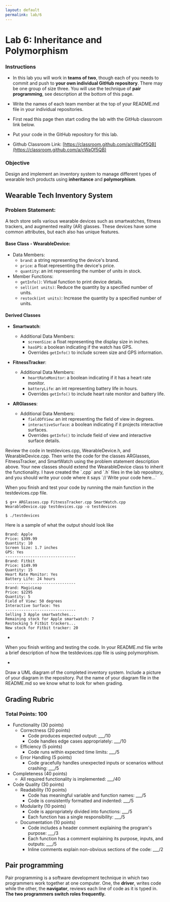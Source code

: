 ```yaml
---
layout: default
permalink: lab/6
---
```


# Lab 6: Inheritance and Polymorphism

### Instructions
* In this lab you will work in **teams of two**, though each of you needs to commit and push to **your own individual GitHub repository**. There may be one group of size three. You will use the technique of **pair programming**, see description at the bottom of this page.

* Write the names of each team member at the top of your README.md file in your individual repositories. 

* First read this page then start coding the lab with the GitHub classroom link below.

* Put your code in the GitHub repository for this lab.

* Github Classroom Link: [https://classroom.github.com/a/cWaOf5QB](https://classroom.github.com/a/cWaOf5QB)


### Objective
Design and implement an inventory system to manage different types of wearable tech products using __inheritance__ and __polymorphism__.

## Wearable Tech Inventory System

### Problem Statement:
A tech store sells various wearable devices such as smartwatches, fitness trackers, and augmented reality (AR) glasses. These devices have some common attributes, but each also has unique features.

#### Base Class - __WearableDevice__:

- Data Members:
   - `brand`: a string representing the device's brand.
   - `price`: a float representing the device's price.
   - `quantity`: an int representing the number of units in stock.
- Member Functions:
   - `getInfo()`: Virtual function to print device details.
   - `sell(int units)`: Reduce the quantity by a specified number of units.
   - `restock(int units)`: Increase the quantity by a specified number of units.


#### Derived Classes

- __Smartwatch__:
   - Additional Data Members:
      - `screenSize`: a float representing the display size in inches.
      - `hasGPS`: a boolean indicating if the watch has GPS.
      - Overrides `getInfo()` to include screen size and GPS information.

- __FitnessTracker__:
   - Additional Data Members:
      - `heartRateMonitor`: a boolean indicating if it has a heart rate monitor.
      - `batteryLife`: an int representing battery life in hours.
      - Overrides `getInfo()` to include heart rate monitor and battery life.

- __ARGlasses__:
   - Additional Data Members:
      - `fieldOfView`: an int representing the field of view in degrees.
      - `interactiveSurface`: a boolean indicating if it projects interactive surfaces.
      - Overrides `getInfo()` to include field of view and interactive surface details.

<div class="requirement">
Review the code in testdevices.cpp, WearableDevice.h, and WearableDevice.cpp.  Then write the code for the classes ARGlasses, FitnessTracker, and SmartWatch using the problem statement description above.  Your new classes should extend the WearableDevice class to inherit the functionality. I have created the `.cpp` and `.h` files in the lab repository, and you should write your code where it says `// Write your code here...`

When you finish and test your code by running the main function in the testdevices.cpp file.

```shell
$ g++ ARGlasses.cpp FitnessTracker.cpp SmartWatch.cpp WearableDevice.cpp testdevices.cpp -o testdevices

$ ./testdevices 
```

Here is a sample of what the output should look like
```
Brand: Apple
Price: $399.99
Quantity: 10
Screen Size: 1.7 inches
GPS: Yes
-------------------------------
Brand: Fitbit
Price: $149.99
Quantity: 15
Heart Rate Monitor: Yes
Battery Life: 24 hours
-------------------------------
Brand: MagicLeap
Price: $2295
Quantity: 5
Field of View: 50 degrees
Interactive Surface: Yes
-------------------------------
Selling 3 Apple smartwatches...
Remaining stock for Apple smartwatch: 7
Restocking 5 Fitbit trackers...
New stock for Fitbit tracker: 20
```
</div>

+

<div class="requirement">
When you finish writing and testing the code. In your README.md file write a brief description of how the testdevices.cpp file is using polymorphism. 
</div>

+

<div class="requirement">
Draw a UML diagram of the completed inventory system.  Include a picture of your diagram in the repository. Put the name of your diagram file in the README.md so we know what to look for when grading.
</div>


## Grading Rubric

### Total Points: 100

- Functionality (30 points)
   - Correctness (20 points)
      - Code produces expected output: ___/10
      - Code handles edge cases appropriately: ___/10
   - Efficiency (5 points)
      - Code runs within expected time limits: ___/5
   - Error Handling (5 points)
      - Code gracefully handles unexpected inputs or scenarios without crashing: ___/5
- Completeness (40 points)
   - All required functionality is implemented: ___/40
- Code Quality (30 points)
    - Readability (10 points)
        - Code has meaningful variable and function names: ___/5
        - Code is consistently formatted and indented: ___/5
    - Modularity (10 points)
        - Code is appropriately divided into functions: ___/5
        - Each function has a single responsibility: ___/5
    - Documentation (10 points)
        - Code includes a header comment explaining the program's purpose: ___/3
        - Each function has a comment explaining its purpose, inputs, and outputs: ___/5
        - Inline comments explain non-obvious sections of the code: ___/2


## Pair programming

Pair programming is a software development technique in which two programmers work together at one computer. One, the **driver**, writes code while the other, the **navigator**, reviews each line of code as it is typed in. **The two programmers switch roles frequently.**

